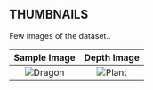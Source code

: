 ## THUMBNAILS

Few images of the dataset..

Sample Image               |  Depth Image
:-------------------------:|:-------------------------:
![Dragon](https://github.com/PlenopticToolbox/PlenopticToolbox2.0/blob/master/THUMBNAILS/Plant_small.png)  |  ![Plant](https://github.com/PlenopticToolbox/PlenopticToolbox2.0/blob/master/Plant_small.png)
